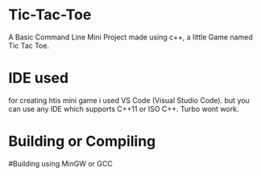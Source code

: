 # Tic-Tac-Toe

A Basic Command Line Mini Project made using c++, a little Game named Tic Tac Toe.

# IDE used

for creating htis mini game i used VS Code (Visual Studio Code). but you can use any IDE which supports C++11 or ISO C++. Turbo wont work.

# Building or Compiling

#Building using MinGW or GCC
